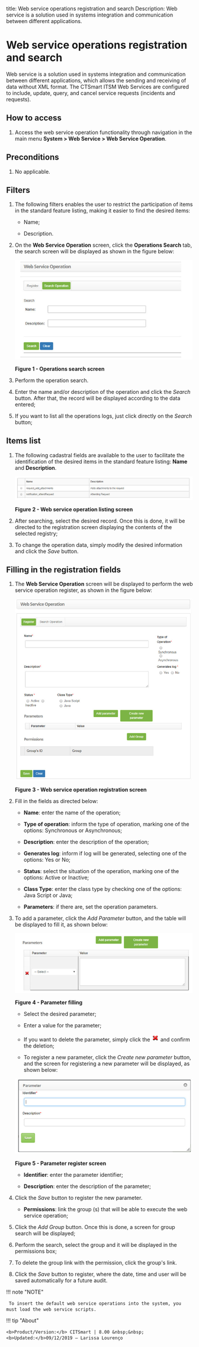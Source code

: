 title: Web service operations registration and search
Description: Web service is a solution used in systems integration and communication between different applications.

# Web service operations registration and search

Web service is a solution used in systems integration and communication between different applications, which allows the sending 
and receiving of data without XML format. The CTSmart ITSM Web Services are configured to include, update, query, and cancel 
service requests (incidents and requests).

How to access
--------------------

1. Access the web service operation functionality through navigation in the main menu 
**System > Web Service > Web Service Operation**.

Preconditions
----------------

1. No applicable.

Filters
-----------

1. The following filters enables the user to restrict the participation of items in the standard feature listing, making it 
easier to find the desired items:

    - Name;

    - Description.

2. On the **Web Service Operation** screen, click the **Operations Search** tab, the search screen will be displayed as shown in 
the figure below:

    ![Search](images/operation.img1.jpg)
    
    **Figure 1 - Operations search screen**

3. Perform the operation search.

4. Enter the name and/or description of the operation and click the *Search* button. After that, the record will be displayed 
according to the data entered;

5. If you want to list all the operations logs, just click directly on the *Search* button;

Items list
----------------

1. The following cadastral fields are available to the user to facilitate the identification of the desired items in the standard 
feature listing: **Name** and **Description**.

    ![Listing](images/operation.img2.jpg)
    
    **Figure 2 - Web service operation listing screen**

2. After searching, select the desired record. Once this is done, it will be directed to the registration screen displaying the 
contents of the selected registry;

3. To change the operation data, simply modify the desired information and click the *Save* button.

Filling in the registration fields
--------------------------------------

1. The **Web Service Operation** screen will be displayed to perform the web service operation register, as shown in the figure 
below:

    ![Entry](images/operation.img3.jpg)
    
    **Figure 3 - Web service operation registration screen**

2. Fill in the fields as directed below:

    - **Name**: enter the name of the operation;

    - **Type of operation**: inform the type of operation, marking one of the options: Synchronous or Asynchronous;

    - **Description**: enter the description of the operation;

    - **Generates log**: inform if log will be generated, selecting one of the options: Yes or No;

    - **Status**: select the situation of the operation, marking one of the options: Active or Inactive;


    - **Class Type**: enter the class type by checking one of the options: Java Script or Java;

    - **Parameters**: if there are, set the operation parameters.

3. To add a parameter, click the *Add Parameter* button, and the table will be displayed to fill it, as shown below:

    ![Filling](images/operation.img4.jpg)
    
    **Figure 4 - Parameter filling**

    - Select the desired parameter;

    - Enter a value for the parameter;

    - If you want to delete the parameter, simply click the ![symbol](images/sim-xis.red.jpg) and confirm the deletion;

    - To register a new parameter, click the *Create new parameter* button, and the screen for registering a new parameter will 
    be displayed, as shown below:

    ![Entry](images/operation.img5.jpg)
    
    **Figure 5 - Parameter register screen**

    - **Identifier**: enter the parameter identifier;

    - **Description**: enter the description of the parameter;

4. Click the *Save* button to register the new parameter.

    - **Permissions**: link the group (s) that will be able to execute the web service operation;

5. Click the *Add Group* button. Once this is done, a screen for group search will be displayed;

6. Perform the search, select the group and it will be displayed in the permissions box;

7. To delete the group link with the permission, click the group's link.

8. Click the *Save* button to register, where the date, time and user will be saved automatically for a future audit.

!!! note "NOTE"
   
     To insert the default web service operations into the system, you must load the web service scripts.


!!! tip "About"

    <b>Product/Version:</b> CITSmart | 8.00 &nbsp;&nbsp;
    <b>Updated:</b>09/12/2019 – Larissa Lourenço
    
